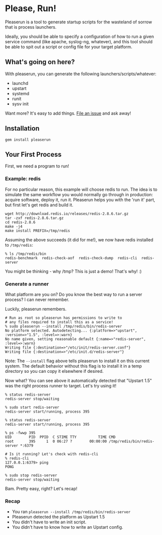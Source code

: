 # Please, Run!

Pleaserun is a tool to generate startup scripts for the wasteland of sorrow
that is process launchers.

Ideally, you should be able to specify a configuration of how to run a given
service command (like apache, syslog-ng, whatever), and this tool should
be able to spit out a script or config file for your target platform.

## What's going on here?

With pleaserun, you can generate the following launchers/scripts/whatever:

* launchd
* upstart
* systemd
* runit
* sysv init

Want more? It's easy to add things. [File an issue](issues/) and ask away!

## Installation

```
gem install pleaserun
```

## Your First Process

First, we need a program to run!

### Example: redis

For no particular reason, this example will choose redis to run. The idea is to
simulate the same workflow you would normally go through in production: acquire
software, deploy it, run it. Pleaserun helps you with the 'run it' part, but
first let's get redis and build it.

```
wget http://download.redis.io/releases/redis-2.8.6.tar.gz
tar -zxf redis-2.8.6.tar.gz
cd redis-2.8.6
make -j4
make install PREFIX=/tmp/redis
```

Assuming the above succeeds (it did for me!), we now have redis installed to `/tmp/redis`:

```
% ls /tmp/redis/bin
redis-benchmark  redis-check-aof  redis-check-dump  redis-cli  redis-server
```

You might be thinking - why /tmp? This is just a demo! That's why! :)

### Generate a runner

What platform are you on? Do you know the best way to run a server process? I
can never remember.

Luckily, pleaserun remembers.

```
# Run as root so pleaserun has permissions to write to
# any files required to install this as a service!
% sudo pleaserun --install /tmp/redis/bin/redis-server
No platform selected. Autodetecting... {:platform=>"upstart", :version=>"1.5", :level=>:warn}
No name given, setting reasonable default {:name=>"redis-server", :level=>:warn}
Writing file {:destination=>"/etc/init/redis-server.conf"}
Writing file {:destination=>"/etc/init.d/redis-server"}
```

Note: The `--install` flag above tells pleaserun to install it on this current system. The
default behavior without this flag is to install it in a temp directory so you can copy
it elsewhere if desired.

Now what? You can see above it automatically detected that "Upstart 1.5" was
the right process runner to target. Let's try using it!

```
% status redis-server
redis-server stop/waiting

% sudo start redis-server
redis-server start/running, process 395

% status redis-server
redis-server start/running, process 395

% ps -fwwp 395
UID        PID  PPID  C STIME TTY          TIME CMD
root       395     1  0 06:27 ?        00:00:00 /tmp/redis/bin/redis-server *:6379

# Is it running? Let's check with redis-cli
% redis-cli
127.0.0.1:6379> ping
PONG

% sudo stop redis-server
redis-server stop/waiting
```

Bam. Pretty easy, right? Let's recap!

### Recap

* You ran `pleaserun --install /tmp/redis/bin/redis-server`
* Pleaserun detected the platform as Upstart 1.5
* You didn't have to write an init script.
* You didn't have to know how to write an Upstart config.
